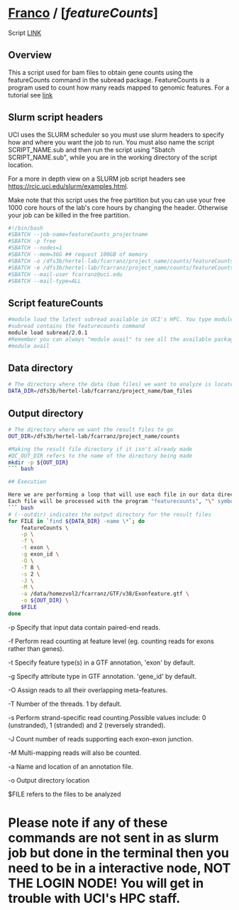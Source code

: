 # [Franco](https://github.com/altsplicer) / [***featureCounts***]

Script [LINK](https://github.com/Altsplicer/featureCounts_script/blob/main/bash/featurecounts.sub)

## Overview
This a script used for bam files to obtain gene counts using the featureCounts command in the subread package.
FeatureCounts is a program used to count how many reads mapped to genomic features.
For a tutorial see [link](https://rnnh.github.io/bioinfo-notebook/docs/featureCounts.html)

## Slurm script headers
UCI uses the SLURM scheduler so you must use slurm headers to specify how and where you want the job to run. 
You must also name the script SCRIPT_NAME.sub and then run the script using "Sbatch SCRIPT_NAME.sub", while you are in the working directory of the script location.

For a more in depth view on a SLURM job script headers see https://rcic.uci.edu/slurm/examples.html.

Make note that this script uses the free partition but you can use your free 1000 core hours of the lab's core hours by changing the header.
Otherwise your job can be killed in the free partition.
``` bash
#!/bin/bash
#SBATCH --job-name=featureCounts_projectname
#SBATCH -p free
#SBATCH --nodes=1
#SBATCH --mem=36G ## request 100GB of memory
#SBATCH -o /dfs3b/hertel-lab/fcarranz/project_name/counts/featureCounts.out ## the name of the job report output file
#SBATCH -e /dfs3b/hertel-lab/fcarranz/project_name/counts/featureCounts.err ## name of the error file
#SBATCH --mail-user fcarranz@uci.edu
#SBATCH --mail-type=ALL
```

## Script featureCounts
``` bash
#module load the latest subread available in UCI's HPC. You type module load FeatureCounts and tab to complete your typing
#subread contains the featurecounts command
module load subread/2.0.1
#Remember you can always "module avail" to see all the available packages
#module avail
```

## Data directory
``` bash
# The directory where the data (bam files) we want to analyze is located
DATA_DIR=/dfs3b/hertel-lab/fcarranz/project_name/bam_files
``` 
## Output directory
``` bash
# The directory where we want the result files to go
OUT_DIR=/dfs3b/hertel-lab/fcarranz/project_name/counts

#Making the result file directory if it isn't already made
#QC_OUT_DIR refers to the name of the directory being made
mkdir -p ${OUT_DIR}
``` bash

## Execution

Here we are performing a loop that will use each file in our data directory as input, "*" is a wild card symbol and in this context matches any file in the indicated directory.
Each file will be processed with the program "featurecounts", "\" symbol indicates that more options for the program are on the next line.
``` bash
# (--outdir) indicates the output directory for the result files
for FILE in `find ${DATA_DIR} -name \*`; do
    featureCounts \
	-p \
	-f \
	-t exon \
	-g exon_id \
	-O \
	-T 8 \
	-s 2 \
	-J \
	-M \
	-a /data/homezvol2/fcarranz/GTF/v38/Exonfeature.gtf \
	-o ${OUT_DIR} \
	$FILE
done
```
-p Specify that input data contain paired-end reads.

-f Perform read counting at feature level (eg. counting reads for exons rather than genes).

-t  Specify feature type(s) in a GTF annotation, 'exon' by default.

-g Specify attribute type in GTF annotation. 'gene_id' by default.

-O Assign reads to all their overlapping meta-features.

-T Number of the threads. 1 by default.

-s Perform strand-specific read counting.Possible values include: 0 (unstranded), 1 (stranded) and 2 (reversely stranded).

-J Count number of reads supporting each exon-exon junction.

-M  Multi-mapping reads will also be counted.

-a Name and location of an annotation file.

-o Output directory location

$FILE refers to the files to be analyzed

# Please note if any of these commands are not sent in as slurm job but done in the terminal then you need to be in a interactive node, NOT THE LOGIN NODE! You will get in trouble with UCI's HPC staff. 